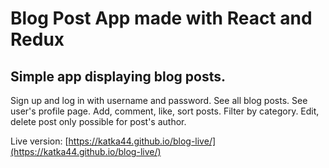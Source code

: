 # Blog Post App made with React and Redux

## Simple app displaying blog posts.

Sign up and log in with username and password. See all blog posts. See user's profile page. Add, comment, like, sort posts. Filter by category. Edit, delete post only possible for post's author.

Live version: [https://katka44.github.io/blog-live/](https://katka44.github.io/blog-live/)